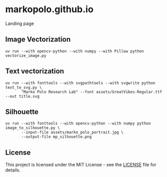 # markopolo.github.io
Landing page

## Image Vectorization

```shell
uv run --with opencv-python --with numpy --with Pillow python vectorize_image.py
```

## Text vectorization

```shell
uv run --with fonttools --with svgpathtools --with svgwrite python text_to_svg.py \
       "Marko Polo Research Lab" --font assets/GreatVibes-Regular.ttf --out title.svg
```

## Silhouette

```shell
uv run --with fonttools --with opencv-python --with numpy python image_to_silhouette.py \
       --input-file assets/marko_polo_portrait.jpg \
       --output-file mp_silhouette.png
```

## License

This project is licensed under the MIT License - see the [LICENSE](LICENSE) file for details.
